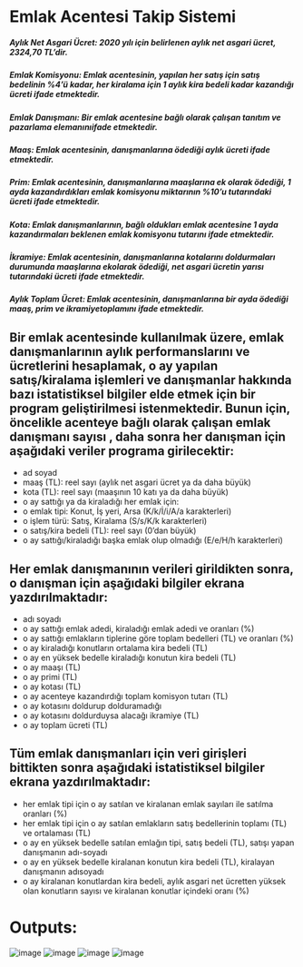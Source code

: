 # Emlak Acentesi Takip Sistemi

##### Aylık Net Asgari Ücret: 2020 yılı için belirlenen aylık net asgari ücret, 2324,70 TL’dir.
##### Emlak Komisyonu: Emlak acentesinin, yapılan her satış için satış bedelinin %4’ü kadar, her kiralama için 1 aylık kira bedeli kadar kazandığı ücreti ifade etmektedir.
##### Emlak Danışmanı: Bir emlak acentesine bağlı olarak çalışan tanıtım ve pazarlama elemanınıifade etmektedir.
##### Maaş: Emlak acentesinin, danışmanlarına ödediği aylık ücreti ifade etmektedir.
##### Prim: Emlak acentesinin, danışmanlarına maaşlarına ek olarak ödediği, 1 ayda kazandırdıkları emlak komisyonu miktarının %10’u tutarındaki ücreti ifade etmektedir.
##### Kota: Emlak danışmanlarının, bağlı oldukları emlak acentesine 1 ayda kazandırmaları beklenen emlak komisyonu tutarını ifade etmektedir.
##### İkramiye: Emlak acentesinin, danışmanlarına kotalarını doldurmaları durumunda maaşlarına ekolarak ödediği, net asgari ücretin yarısı tutarındaki ücreti ifade etmektedir.
##### Aylık Toplam Ücret: Emlak acentesinin, danışmanlarına bir ayda ödediği maaş, prim ve ikramiyetoplamını ifade etmektedir.

## Bir emlak acentesinde kullanılmak üzere, emlak danışmanlarının aylık performanslarını ve ücretlerini hesaplamak, o ay yapılan satış/kiralama işlemleri ve danışmanlar hakkında bazı istatistiksel bilgiler elde etmek için bir program geliştirilmesi istenmektedir. Bunun için, öncelikle acenteye bağlı olarak çalışan emlak danışmanı sayısı , daha sonra her danışman için aşağıdaki veriler programa girilecektir:

- ad soyad
- maaş (TL): reel sayı (aylık net asgari ücret ya da daha büyük)
- kota (TL): reel sayı (maaşının 10 katı ya da daha büyük)
- o ay sattığı ya da kiraladığı her emlak için:
- o emlak tipi: Konut, İş yeri, Arsa (K/k/İ/i/A/a karakterleri)
- o işlem türü: Satış, Kiralama (S/s/K/k karakterleri)
- o satış/kira bedeli (TL): reel sayı (0’dan büyük)
- o ay sattığı/kiraladığı başka emlak olup olmadığı (E/e/H/h karakterleri)

## Her emlak danışmanının verileri girildikten sonra, o danışman için aşağıdaki bilgiler ekrana yazdırılmaktadır:

- adı soyadı
- o ay sattığı emlak adedi, kiraladığı emlak adedi ve oranları (%)
- o ay sattığı emlakların tiplerine göre toplam bedelleri (TL) ve oranları (%)
- o ay kiraladığı konutların ortalama kira bedeli (TL)
- o ay en yüksek bedelle kiraladığı konutun kira bedeli (TL)
- o ay maaşı (TL)
- o ay primi (TL)
- o ay kotası (TL)
- o ay acenteye kazandırdığı toplam komisyon tutarı (TL)
- o ay kotasını doldurup dolduramadığı
- o ay kotasını doldurduysa alacağı ikramiye (TL)
- o ay toplam ücreti (TL)


## Tüm emlak danışmanları için veri girişleri bittikten sonra aşağıdaki istatistiksel bilgiler ekrana yazdırılmaktadır:

- her emlak tipi için o ay satılan ve kiralanan emlak sayıları ile satılma oranları (%)
- her emlak tipi için o ay satılan emlakların satış bedellerinin toplamı (TL) ve ortalaması
(TL)
- o ay en yüksek bedelle satılan emlağın tipi, satış bedeli (TL), satışı yapan danışmanın
adı-soyadı
- o ay en yüksek bedelle kiralanan konutun kira bedeli (TL), kiralayan danışmanın adısoyadı
- o ay kiralanan konutlardan kira bedeli, aylık asgari net ücretten yüksek olan konutların
sayısı ve kiralanan konutlar içindeki oranı (%)

# Outputs: 

![image](https://user-images.githubusercontent.com/57726183/155809061-2fe79be7-9072-4fa5-9d75-804004c021e1.png)
![image](https://user-images.githubusercontent.com/57726183/155809086-84f842bb-d3ee-43d2-90c3-a3a83797f2c6.png)
![image](https://user-images.githubusercontent.com/57726183/155809112-dcb56ca4-9713-43bc-a29e-3c3d07004d0c.png)
![image](https://user-images.githubusercontent.com/57726183/155809131-5a716fb5-abb5-4770-9883-1946f68ce356.png)

